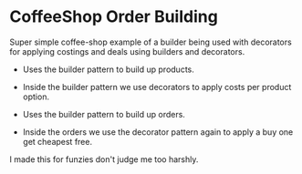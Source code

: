 # CoffeeShop Order Building

Super simple coffee-shop example of a builder being used with decorators for applying costings and deals using builders and decorators.

- Uses the builder pattern to build up products. 
- Inside the builder pattern we use decorators to apply costs per product option. 

- Uses the builder pattern to build up orders.
- Inside the orders we use the decorator pattern again to apply a buy one get cheapest free.

I made this for funzies don't judge me too harshly.